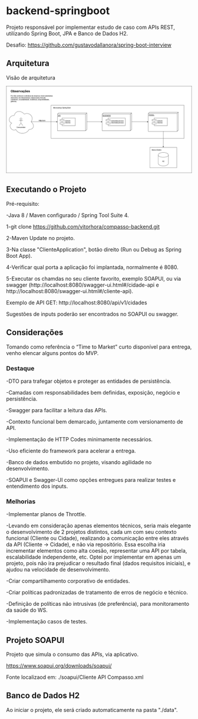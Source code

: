 # backend-springboot
Projeto responsável por implementar estudo de caso com APIs REST, utilizando Spring Boot, JPA e Banco de Dados H2.

Desafio: https://github.com/gustavodallanora/spring-boot-interview

## Arquitetura

Visão de arquitetura

![alt text](https://github.com/vitorhora/compasso-backend/blob/master/cliente/imagens/Arquitetura_Back.png)

## Executando o Projeto

Pré-requisito:

-Java 8 / Maven configurado / Spring Tool Suite 4.


1-git clone https://github.com/vitorhora/compasso-backend.git

2-Maven Update no projeto.

3-Na classe "ClienteApplication", botão direito (Run ou Debug as Spring Boot App).

4-Verificar qual porta a aplicação foi implantada, normalmente é 8080.

5-Executar os chamdas no seu cliente favorito, exemplo SOAPUI, ou via swagger (http://localhost:8080/swagger-ui.html#/cidade-api e http://localhost:8080/swagger-ui.html#/cliente-api).

Exemplo de API GET: http://localhost:8080/api/v1/cidades

Sugestões de inputs poderão ser encontrados no SOAPUI ou swagger.



## Considerações

Tomando como referência o “Time to Market” curto disponível para entrega, venho elencar alguns pontos do MVP. 

### Destaque

-DTO para trafegar objetos e proteger as entidades de persistência. 

-Camadas com responsabilidades bem definidas, exposição, negócio e persistência.  

-Swagger para facilitar a leitura das APIs.  

-Contexto funcional bem demarcado, juntamente com versionamento de API.  

-Implementação de HTTP Codes minimamente necessários.  

-Uso eficiente do framework para acelerar a entrega.  

-Banco de dados embutido no projeto, visando agilidade no desenvolvimento.  

-SOAPUI e Swagger-UI como opções entregues para realizar testes e entendimento dos inputs. 


### Melhorias

-Implementar planos de Throttle.  

-Levando em consideração apenas elementos técnicos, seria mais elegante o desenvolvimento de 2 projetos distintos, cada um com seu contexto funcional (Cliente ou Cidade), realizando a comunicação entre eles através da API (Cliente -> Cidade), e não via repositório. Essa escolha iria incrementar elementos como alta coesão, representar uma API por tabela, escalabilidade 	independente, etc. Optei por implementar em apenas um projeto, pois não ira prejudicar o resultado 	final (dados requisitos iniciais), e ajudou na velocidade de desenvolvimento.  

-Criar compartilhamento corporativo de entidades.  

-Criar políticas padronizadas de tratamento de erros de negócio e técnico.  

-Definição de políticas não intrusivas (de preferência), para monitoramento da saúde do WS. 

 -Implementação casos de testes. 



## Projeto SOAPUI


Projeto que simula o consumo das APIs, via aplicativo.

https://www.soapui.org/downloads/soapui/

Fonte localizaod em: ./soapui/Cliente API Compasso.xml



## Banco de Dados H2


Ao iniciar o projeto, ele será criado automaticamente na pasta "./data".



